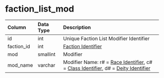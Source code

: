 # faction\_list\_mod

| Column | Data Type | Description |
| :--- | :--- | :--- |
| id | int | Unique Faction List Modifier Identifier |
| faction\_id | int | [Faction Identifier](faction_list.md) |
| mod | smallint | Modifier |
| mod\_name | varchar | Modifier Name: r\# = [Race Identifier](https://eqemu.gitbook.io/server/categories/npc/race-list), c\# = [Class Identifier](https://eqemu.gitbook.io/server/categories/player/class-list), d\# = [Deity Identifier](https://eqemu.gitbook.io/server/categories/player/deity-list) |

